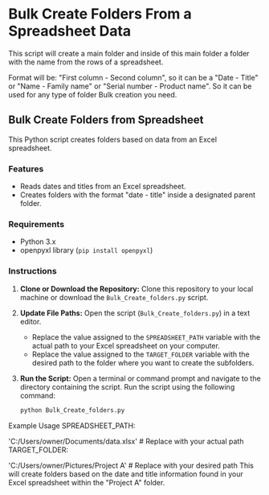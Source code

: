 ﻿# Bulk Create Folders From a Spreadsheet Data
This script will create a main folder and inside of this main folder a folder with the name from the rows of a spreadsheet.

Format will be: "First column - Second column", so it can be a "Date - Title" or "Name - Family name" or "Serial number - Product name".
So it can be used for any type of folder Bulk creation you need.

## Bulk Create Folders from Spreadsheet

This Python script creates folders based on data from an Excel spreadsheet.

### Features

* Reads dates and titles from an Excel spreadsheet.
* Creates folders with the format "date - title" inside a designated parent folder.

### Requirements

* Python 3.x
* openpyxl library (`pip install openpyxl`)

### Instructions

1. **Clone or Download the Repository:**
   Clone this repository to your local machine or download the `Bulk_Create_folders.py` script.

2. **Update File Paths:**
   Open the script (`Bulk_Create_folders.py`) in a text editor.
    * Replace the value assigned to the `SPREADSHEET_PATH` variable with the actual path to your Excel spreadsheet on your computer.
    * Replace the value assigned to the `TARGET_FOLDER` variable with the desired path to the folder where you want to create the subfolders.

3. **Run the Script:**
   Open a terminal or command prompt and navigate to the directory containing the script.
   Run the script using the following command:

   ```bash
   python Bulk_Create_folders.py
Example Usage
SPREADSHEET_PATH:

'C:/Users/owner/Documents/data.xlsx'  # Replace with your actual path
TARGET_FOLDER:

'C:/Users/owner/Pictures/Project A'  # Replace with your desired path
This will create folders based on the date and title information found in your Excel spreadsheet within the "Project A" folder.
